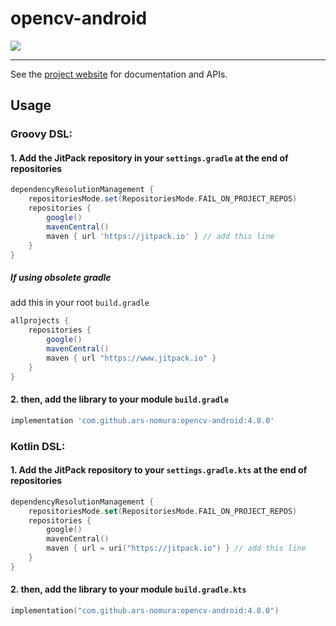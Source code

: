 # opencv-android

[![](https://jitpack.io/v/ars-nomura/opencv-android.svg)](https://jitpack.io/#ars-nomura/opencv-android)

--- 

See the [project website][opencv] for documentation and APIs.

## Usage

### Groovy DSL:

#### 1. Add the JitPack repository in your `settings.gradle` at the end of repositories

```groovy
dependencyResolutionManagement {
    repositoriesMode.set(RepositoriesMode.FAIL_ON_PROJECT_REPOS)
    repositories {
        google()
        mavenCentral()
        maven { url 'https://jitpack.io' } // add this line
    }
}
```

##### If using obsolete gradle

add this in your root `build.gradle`

```groovy
allprojects {
    repositories {
        google()
        mavenCentral()
        maven { url "https://www.jitpack.io" }
    }
}
```


#### 2. then, add the library to your module `build.gradle`

```groovy
implementation 'com.github.ars-nomura:opencv-android:4.8.0'
```

### Kotlin DSL:

#### 1. Add the JitPack repository to your `settings.gradle.kts` at the end of repositories

```kotlin
dependencyResolutionManagement {
    repositoriesMode.set(RepositoriesMode.FAIL_ON_PROJECT_REPOS)
    repositories {
        google()
        mavenCentral()
        maven { url = uri("https://jitpack.io") } // add this line
    }
}
```

#### 2. then, add the library to your module `build.gradle.kts`

```kotlin
implementation("com.github.ars-nomura:opencv-android:4.8.0")
```

[opencv]: https://opencv.org/